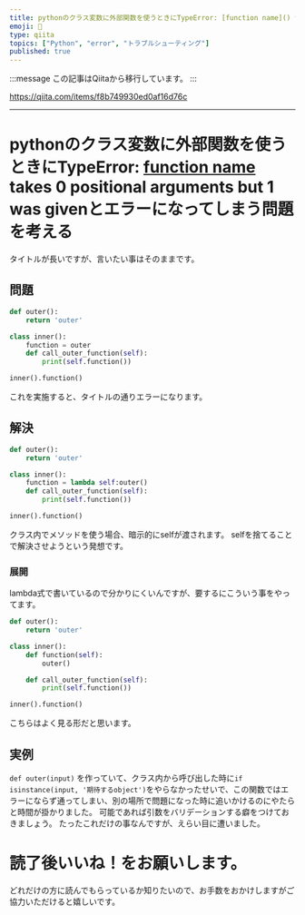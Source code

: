 ```yaml
---
title: pythonのクラス変数に外部関数を使うときにTypeError: [function name]() takes 0 positional arguments but 1 was givenとエラーになってしまう問題を考える
emoji: 📝
type: qiita
topics: ["Python", "error", "トラブルシューティング"]
published: true
---
```


:::message
この記事はQiitaから移行しています。
:::

https://qiita.com/items/f8b749930ed0af16d76c

---

# pythonのクラス変数に外部関数を使うときにTypeError: [function name]() takes 0 positional arguments but 1 was givenとエラーになってしまう問題を考える
タイトルが長いですが、言いたい事はそのままです。

## 問題

``` question.py
def outer():
    return 'outer'

class inner():
    function = outer
    def call_outer_function(self):
        print(self.function())

inner().function()
```

これを実施すると、タイトルの通りエラーになります。

## 解決

``` answer.py
def outer():
    return 'outer'

class inner():
    function = lambda self:outer()
    def call_outer_function(self):
        print(self.function())

inner().function()
```

クラス内でメソッドを使う場合、暗示的にselfが渡されます。
selfを捨てることで解決させようという発想です。

### 展開
lambda式で書いているので分かりにくいんですが、要するにこういう事をやってます。


``` answer.py
def outer():
    return 'outer'

class inner():
    def function(self):
        outer()

    def call_outer_function(self):
        print(self.function())

inner().function()
```

こちらはよく見る形だと思います。

## 実例
`def outer(input)`
を作っていて、クラス内から呼び出した時に`if isinstance(input,
 '期待するobject')`をやらなかったせいで、この関数ではエラーにならず通ってしまい、別の場所で問題になった時に追いかけるのにやたらと時間が掛かりました。
可能であれば引数をバリデーションする癖をつけておきましょう。
たったこれだけの事なんですが、えらい目に遭いました。

# 読了後いいね！をお願いします。
どれだけの方に読んでもらっているか知りたいので、お手数をおかけしますがご協力いただけると嬉しいです。

